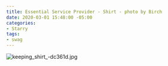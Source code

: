 ```yaml
---
title: Essential Service Provider - Shirt - photo by Birch
date: 2020-03-01 15:48:00 -05:00
categories:
- Starry
tags:
- swag
---
```


![keeping_shirt_-dc361d.jpg](/uploads/keeping_shirt_-dc361d.jpg)